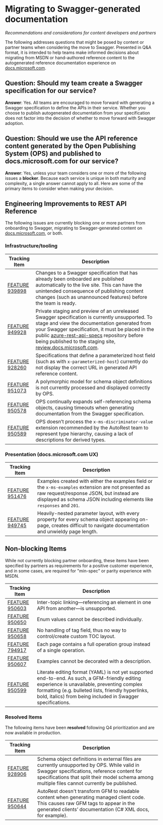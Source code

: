 # Migrating to Swagger-generated documentation
*Recommendations and considerations for content developers and partners*

The following addresses questions that might be posed by content or partner teams when considering the move to Swagger. Presented in Q&A format, it is intended to help teams make informed decisions about migrating from MSDN or hand-authored reference content to the autogenerated reference documentation experience on [docs.microsoft.com][docs].

## Question: Should my team create a Swagger specification for our service?

**Answer**: Yes. All teams are encouraged to move forward with generating a Swagger specification to define the APIs in their service. Whether you choose to publish autogenerated documentation from your specification does not factor into the decision of whether to move forward with Swagger adoption.

## Question: Should we use the API reference content generated by the Open Publishing System (OPS) and published to docs.microsoft.com for our service?

**Answer**: Yes, unless your team considers one or more of the following issues a **blocker**. Because each service is unique in both maturity and complexity, a single answer cannot apply to all. Here are some of the primary items to consider when making your decision.

## Engineering Improvements to REST API Reference

The following issues are currently blocking one or more partners from onboarding to Swagger, migrating to Swagger-generated content on [docs.microsoft.com](http://docs.microsoft.com), or both.

### Infrastructure/tooling

|Tracking Item|Description|
|---|---|
|[FEATURE 939898][939898]|Changes to a Swagger specification that has already been onboarded are published automatically to the live site. This can have the unintended consequence of publishing content changes (such as unannounced features) before the team is ready. |
|[FEATURE 949928][949928]|Private staging and preview of an unreleased Swagger specification is currently unsupported. To stage and view the documentation generated from your Swagger specification, it must be placed in the public [azure-rest-api-specs][repospecs] repository before being published to the staging site, [review.docs.microsoft.com][docsstaging]. |
|[FEATURE 928260][928260]|Specifications that define a parameterized host field (such as with `x-parameterized-host`) currently do not display the correct URL in generated API reference content.  |
|[FEATURE 951073][951073]|A polymorphic model for schema object definitions is not currently processed and displayed correctly by OPS. |
|[FEATURE 950578][950578]|OPS continually expands self-referencing schema objects, causing timeouts when generating documentation from the Swagger specification.  |
|[FEATURE 950589][950589]|OPS doesn’t process the `x-ms-discriminator-value` extension recommended by the AutoRest team to represent type hierarchy, causing a lack of descriptions for derived types.|

### Presentation (docs.microsoft.com UX)

|Tracking Item|Description|
|---|---|
|[FEATURE 951476][951476]|Examples created with either the examples field or the `x-ms-examples` extension are not presented as raw request/response JSON, but instead are displayed as schema JSON including elements like `responses` and `201`. |
|[FEATURE 949745][949745]|Heavily-nested parameter layout, with every property for every schema object appearing on-page, creates difficult to navigate documentation and unwieldy page length. |

## Non-blocking Items

While not currently blocking partner onboarding, these items have been specified by partners as requirements for a positive customer experience, and in some cases, are required for "min-spec" or parity experience with MSDN.

|Tracking Item|Description|
|---|---|
|[FEATURE 950603][950603]|Inter-topic linking—referencing an element in one API from another—is unsupported. |
|[FEATURE 950650][950650]|Enum values cannot be described individually. |
|[FEATURE 950658][950658]|No handling of tag field, thus no way to control/create custom TOC layout. |
|[FEATURE 794917][794917]|Each page contains a full operation group instead of a single operation. |
|[FEATURE 950607][950607]|Examples cannot be decorated with a description. |
|[FEATURE 950599][950599]|Literate editing format (YAML) is not yet supported end-to-end. As such, a GFM-friendly editing experience is unavailable, preventing complex formatting (e.g. bulleted lists, friendly hyperlinks, bold, italics) from being included in Swagger specifications.|

### Resolved Items

The following items have been **resolved** following Q4 prioritization and are now available in production. 

|Tracking Item|Description|
|---|---|
|[FEATURE 928906][928906]|Schema object definitions in external files are currently unsupported by OPS. While valid in Swagger specifications, reference content for specifications that split their model schema among multiple files cannot currently be published. |
|[FEATURE 950644][950644]|AutoRest doesn't transform GFM to readable content when generating managed client code. This causes raw GFM tags to appear in the generated clients’ documentation (C# XML docs, for example). |

[docs]: https://docs.microsoft.com
[docsstaging]: https://review.docs.microsoft.com
[repospecs]: https://github.com/Azure/azure-rest-api-specs

[928906]: https://mseng.visualstudio.com/web/wi.aspx?pcguid=0efb4611-d565-4cd1-9a64-7d6cb6d7d5f0&id=928906
[939898]: https://mseng.visualstudio.com/web/wi.aspx?pcguid=0efb4611-d565-4cd1-9a64-7d6cb6d7d5f0&id=939898
[949928]: https://mseng.visualstudio.com/web/wi.aspx?pcguid=0efb4611-d565-4cd1-9a64-7d6cb6d7d5f0&id=949928
[949745]: https://mseng.visualstudio.com/web/wi.aspx?pcguid=0efb4611-d565-4cd1-9a64-7d6cb6d7d5f0&id=949745
[928260]: https://mseng.visualstudio.com/web/wi.aspx?pcguid=0efb4611-d565-4cd1-9a64-7d6cb6d7d5f0&id=928260
[950599]: https://mseng.visualstudio.com/web/wi.aspx?pcguid=0efb4611-d565-4cd1-9a64-7d6cb6d7d5f0&id=950599
[951476]: https://mseng.visualstudio.com/web/wi.aspx?pcguid=0efb4611-d565-4cd1-9a64-7d6cb6d7d5f0&id=951476
[951073]: https://mseng.visualstudio.com/web/wi.aspx?pcguid=0efb4611-d565-4cd1-9a64-7d6cb6d7d5f0&id=951073
[950578]: https://mseng.visualstudio.com/web/wi.aspx?pcguid=0efb4611-d565-4cd1-9a64-7d6cb6d7d5f0&id=950578
[949859]: https://mseng.visualstudio.com/web/wi.aspx?pcguid=0efb4611-d565-4cd1-9a64-7d6cb6d7d5f0&id=949859
[950644]: https://mseng.visualstudio.com/web/wi.aspx?pcguid=0efb4611-d565-4cd1-9a64-7d6cb6d7d5f0&id=950644
[950603]: https://mseng.visualstudio.com/web/wi.aspx?pcguid=0efb4611-d565-4cd1-9a64-7d6cb6d7d5f0&id=950603
[950650]: https://mseng.visualstudio.com/web/wi.aspx?pcguid=0efb4611-d565-4cd1-9a64-7d6cb6d7d5f0&id=950650
[950589]: https://mseng.visualstudio.com/web/wi.aspx?pcguid=0efb4611-d565-4cd1-9a64-7d6cb6d7d5f0&id=950589
[950658]: https://mseng.visualstudio.com/web/wi.aspx?pcguid=0efb4611-d565-4cd1-9a64-7d6cb6d7d5f0&id=950658
[794917]: https://mseng.visualstudio.com/web/wi.aspx?pcguid=0efb4611-d565-4cd1-9a64-7d6cb6d7d5f0&id=794917
[950927]: https://mseng.visualstudio.com/web/wi.aspx?pcguid=0efb4611-d565-4cd1-9a64-7d6cb6d7d5f0&id=950927
[950607]: https://mseng.visualstudio.com/web/wi.aspx?pcguid=0efb4611-d565-4cd1-9a64-7d6cb6d7d5f0&id=950607
[950646]: https://mseng.visualstudio.com/web/wi.aspx?pcguid=0efb4611-d565-4cd1-9a64-7d6cb6d7d5f0&id=950646

